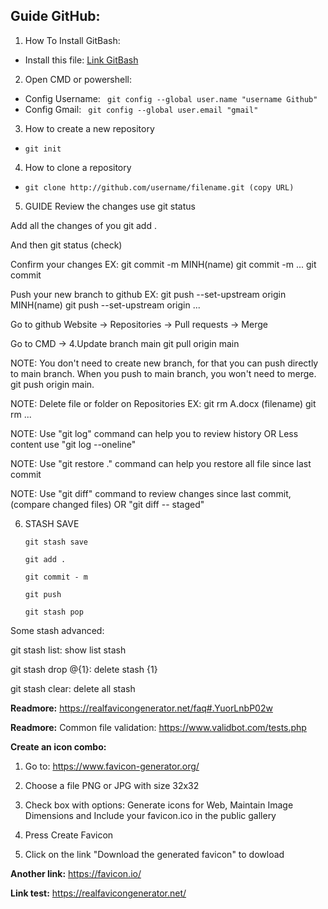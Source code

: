 ## Guide GitHub: 
1. How To Install GitBash:

- Install this file: [Link GitBash](https://git-scm.com/download/win)

2. Open CMD or powershell:

- Config Username: 
   ` git config --global user.name "username Github"`
- Config Gmail: 
   ` git config --global user.email "gmail"`
  
3. How to create a new repository 

- `git init`

4. How to clone a repository 

- `git clone http://github.com/username/filename.git (copy URL)`

5. GUIDE
Review the changes use git status

Add all the changes of you git add .

And then git status (check)

Confirm your changes EX: git commit -m MINH(name) git commit -m ... git commit

Push your new branch to github EX: git push --set-upstream origin MINH(name) git push --set-upstream origin ...

Go to github Website -> Repositories -> Pull requests -> Merge

Go to CMD -> 4.Update branch main git pull origin main

NOTE: You don't need to create new branch, for that you can push directly to main branch. When you push to main branch, you won't need to merge. git push origin main.

NOTE: Delete file or folder on Repositories EX: git rm A.docx (filename) git rm ...

NOTE: Use "git log" command can help you to review history OR Less content use "git log --oneline"

NOTE: Use "git restore ." command can help you restore all file since last commit

NOTE: Use "git diff" command to review changes since last commit, (compare changed files) OR "git diff -- staged"

6. STASH SAVE

   `git stash save`
   
   `git add .`
   
   `git commit - m `
   
   `git push`
   
   `git stash pop`
   
Some stash advanced:

git stash list: show list stash

git stash drop @{1}: delete stash {1}

git stash clear: delete all stash


**Readmore:** https://realfavicongenerator.net/faq#.YuorLnbP02w

**Readmore:** Common file validation: https://www.validbot.com/tests.php

**Create an icon combo:**

  1. Go to: https://www.favicon-generator.org/

  2. Choose a file PNG or JPG with size 32x32

  3. Check box with options: Generate icons for Web, Maintain Image Dimensions and Include your favicon.ico in the public gallery
 
  4. Press Create Favicon 

  5. Click on the link "Download the generated favicon" to dowload

**Another link:** https://favicon.io/

**Link test:** https://realfavicongenerator.net/
